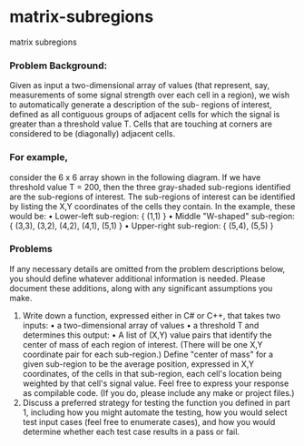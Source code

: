 # matrix-subregions
matrix subregions 

### Problem Background: 
Given as input a two-dimensional array of values (that represent, say, measurements of some signal strength over each cell in a region), we wish to automatically generate a description of the sub- regions of interest, defined as all contiguous groups of adjacent cells for which the signal is greater than a threshold value T. Cells that are touching at corners are considered to be (diagonally) adjacent cells.
### For example, 
consider the 6 x 6 array shown in the following diagram. If we have threshold value T = 200, then the three gray-shaded sub-regions identified are the sub-regions of interest. The sub-regions of interest can be identified by listing the X,Y coordinates of the cells they contain. In the example, these would be:
• Lower-left sub-region: { (1,1) }
• Middle "W-shaped" sub-region: { (3,3), (3,2), (4,2), (4,1), (5,1) }
• Upper-right sub-region: { (5,4), (5,5) }

### Problems
If any necessary details are omitted from the problem descriptions below, you should define whatever additional information is needed. Please document these additions, along with any significant assumptions you make.
1. Write down a function, expressed either in C# or C++, that takes two inputs:
• a two-dimensional array of values
• a threshold T
 and determines this output:
• A list of (X,Y) value pairs that identify the center of mass of each region of interest.
(There will be one X,Y coordinate pair for each sub-region.) Define "center of mass" for a given sub-region to be
the average position, expressed in X,Y coordinates, of the cells in that sub-region, each cell's location
being weighted by that cell's signal value.
Feel free to express your response as compilable code. (If you do, please include any make or project files.)
2. Discuss a preferred strategy for testing the function you defined in part 1, including how you might automate the testing, how you would select test input cases (feel free to enumerate cases), and how you would determine whether each test case results in a pass or fail.

